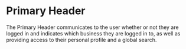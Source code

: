 # Primary Header
The Primary Header communicates to the user whether or not they are logged in and indicates which business they are logged in to, as well as providing access to their personal profile and a global search.
